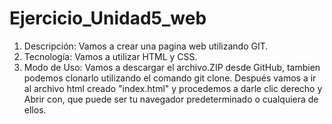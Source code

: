 # Ejercicio_Unidad5_web
1. Descripción: Vamos a crear una pagina web utilizando GIT.
2. Tecnología: Vamos a utilizar HTML y CSS.
3. Modo de Uso: Vamos a descargar el archivo.ZIP desde GitHub, tambien podemos clonarlo utilizando el comando git clone.
Después vamos a ir al archivo html creado "index.html" y procedemos a darle clic derecho y Abrir con, que puede ser tu navegador
predeterminado o cualquiera de ellos.
